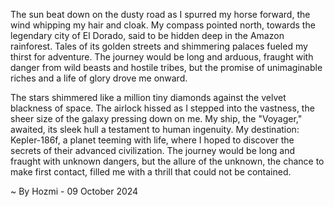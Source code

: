 
The sun beat down on the dusty road as I spurred my horse forward, the wind whipping my hair and cloak. My compass pointed north, towards the legendary city of El Dorado, said to be hidden deep in the Amazon rainforest. Tales of its golden streets and shimmering palaces fueled my thirst for adventure. The journey would be long and arduous, fraught with danger from wild beasts and hostile tribes, but the promise of unimaginable riches and a life of glory drove me onward.  

The stars shimmered like a million tiny diamonds against the velvet blackness of space. The airlock hissed as I stepped into the vastness, the sheer size of the galaxy pressing down on me. My ship, the "Voyager," awaited, its sleek hull a testament to human ingenuity. My destination: Kepler-186f, a planet teeming with life, where I hoped to discover the secrets of their advanced civilization. The journey would be long and fraught with unknown dangers, but the allure of the unknown, the chance to make first contact, filled me with a thrill that could not be contained. 

~ By Hozmi - 09 October 2024
